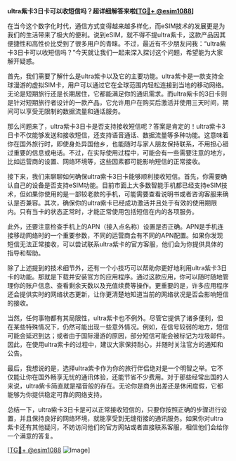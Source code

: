 **ultra紫卡3日卡可以收短信吗？超详细解答来啦[[TG💪+ @esim1088](https://t.me/s/esim1088)]**

在当今这个数字化时代，通信方式变得越来越多样化，而eSIM技术的发展更是为我们的生活带来了极大的便利。说到eSIM，就不得不提ultra紫卡，这款产品因其便捷性和高性价比受到了很多用户的青睐。不过，最近有不少朋友问我：“ultra紫卡3日卡可以收短信吗？”今天就让我们一起来深入探讨这个问题，希望能为大家解开疑惑。

首先，我们需要了解什么是ultra紫卡以及它的主要功能。ultra紫卡是一款支持全球漫游的虚拟SIM卡，用户可以通过它在全球范围内轻松连接到当地的移动网络。无论是短期旅行还是长期居住，它都能满足你的通讯需求。而ultra紫卡的3日卡则是针对短期旅行者设计的一款产品，它允许用户在购买后激活并使用三天时间，期间可以享受无限制的数据流量和通话服务。

那么问题来了，ultra紫卡3日卡是否支持接收短信呢？答案是肯定的！ultra紫卡3日卡不仅能够发送和接收短信，还支持语音通话、数据流量等多种功能。这意味着你在国外旅行时，即使身处异国他乡，也能随时与家人朋友保持联系，不用担心错过重要的信息或电话。不过，在实际使用过程中，可能会有一些需要注意的地方，比如运营商的设置、网络环境等，这些因素都可能影响短信的正常接收。

接下来，我们来聊聊如何确保ultra紫卡3日卡能够顺利接收短信。首先，你需要确认自己的设备是否支持eSIM功能。目前市面上大多数智能手机都已经支持eSIM技术，但如果你使用的是一部较老款的手机，可能需要查看说明书或者咨询客服来确认是否兼容。其次，确保你的ultra紫卡已经成功激活并且处于有效的使用期限内。只有当卡的状态正常时，才能正常使用包括短信在内的各项服务。

此外，还要注意检查手机上的APN（接入点名称）设置是否正确。APN是手机连接移动网络时的一个重要参数，不同的运营商会有不同的APN配置。如果你发现短信无法正常接收，可以尝试联系ultra紫卡的官方客服，他们会为你提供具体的指导和帮助。

除了上述提到的技术细节外，还有一个小技巧可以帮助你更好地利用ultra紫卡3日卡的功能。那就是下载并安装官方的应用程序。通过这款应用，你可以随时随地管理你的账户信息、查看剩余天数以及充值续费等操作。更重要的是，许多应用程序还会提供实时的网络状态更新，让你更清楚地知道当前的网络状况是否会影响短信的接收。

当然，任何事物都有其局限性，ultra紫卡也不例外。尽管它提供了诸多便利，但在某些特殊情况下，仍然可能出现一些意外情况。例如，在信号较弱的地方，短信可能会延迟到达；或者由于国际漫游的原因，部分短信可能会被标记为垃圾邮件。因此，在使用ultra紫卡的过程中，建议大家保持耐心，并随时关注官方的通知和公告。

最后，我想说的是，选择ultra紫卡作为你的旅行伴侣绝对是一个明智之举。它不仅能让你在国外畅享无忧的通讯体验，还能节省不少费用。对于那些经常出国的人来说，ultra紫卡简直就是福音般的存在。无论你是商务出差还是休闲度假，它都能够为你提供稳定可靠的网络支持。

总结一下，ultra紫卡3日卡是可以正常接收短信的，只要你按照正确的步骤进行设置，并且保持良好的网络环境，就能享受到无缝衔接的通讯服务。如果你对ultra紫卡还有其他疑问，不妨访问他们的官方网站或者直接联系客服，相信他们会给你一个满意的答复。

[[TG💪+ @esim1088](https://t.me/s/esim1088) ![Image](https://i.postimg.cc/4NQfJmqS/Snipaste-2025-05-13-00-14-12.png)]